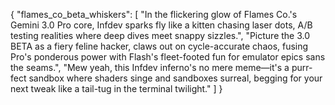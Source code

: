 {
"flames_co_beta_whiskers": [
"In the flickering glow of Flames Co.'s Gemini 3.0 Pro core, Infdev sparks fly like a kitten chasing laser dots, A/B testing realities where deep dives meet snappy sizzles.",
"Picture the 3.0 BETA as a fiery feline hacker, claws out on cycle-accurate chaos, fusing Pro's ponderous power with Flash's fleet-footed fun for emulator epics sans the seams.",
"Mew yeah, this Infdev inferno's no mere meme—it's a purr-fect sandbox where shaders singe and sandboxes surreal, begging for your next tweak like a tail-tug in the terminal twilight."
]
}
